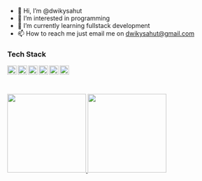 - 👋 Hi, I’m @dwikysahut
- 👀 I’m interested in programming
- 🌱 I’m currently learning fullstack development
- 📫 How to reach me just email me on dwikysahut@gmail.com

### Tech Stack
  <a href="#"><img align="left" alt="JavaScript" title="JavaScript" width="21px" src="https://upload.wikimedia.org/wikipedia/commons/9/99/Unofficial_JavaScript_logo_2.svg" /></a>
  <a href="https://nodejs.org/"><img align="left" alt="NodeJS" title="NodeJS" width="21px" src="https://seeklogo.com/images/N/nodejs-logo-FBE122E377-seeklogo.com.png" /></a>
  <a href="https://reactjs.org/"><img align="left" alt="React" title="React" width="21px" src="https://cdn.worldvectorlogo.com/logos/react-2.svg" /></a>
  <a href="https://hapi.dev/"><img align="left" alt="Hapi" title="Hapi (NodeJS HTTP Framework)" width="21px" src="https://avatars.githubusercontent.com/u/3774533?s=200&v=4" /></a>
  <a href="https://nextjs.org/"><img align="left" alt="Next" title="Next (React SSR Framework)" width="21px" src="https://iconape.com/wp-content/files/gm/82643/svg/next-js.svg" /></a>
   <a href="https://redux.js.org/"><img align="left" alt="Redux" title="Redux JS" width="21px" src="https://raw.githubusercontent.com/reduxjs/redux/master/logo/logo.png" /></a>
  <br>
  <br>
  <br>
  
<!---
dwikysahut/dwikysahut is a ✨ special ✨ repository because its `README.md` (this file) appears on your GitHub profile.
You can click the Preview link to take a look at your changes.
--->
<p align="left">
<a href="https://github.com/dwikysahut">
  <img height="180em" src="https://github-readme-stats-eight-theta.vercel.app/api?username=dwikysahut&show_icons=true&theme=algolia&include_all_commits=true&count_private=true"/>
  <img height="180em" src="https://github-readme-stats-eight-theta.vercel.app/api/top-langs/?username=dwikysahut&layout=compact&langs_count=8&theme=algolia"/>
</a>
</p>

